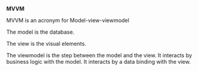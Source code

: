 ﻿__MVVM__

MVVM is an acronym for Model-view-viewmodel

The model is the database.

The view is the visual elements.

The viewmodel is the step between the model and the view.
It interacts by business logic with the model.
It interacts by a data binding with the view.